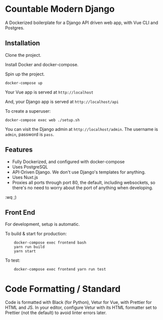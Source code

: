 # Countable Modern Django

A Dockerized boilerplate for a Django API driven web app, with Vue CLI and Postgres.

## Installation

Clone the project.

Install Docker and docker-compose.

Spin up the project.

```
docker-compose up
```

Your Vue app is served at `http://localhost`

And, your Django app is served at `http://localhost/api`

To create a superuser:

```
docker-compose exec web ./setup.sh
```

You can visit the Django admin at `http://localhost/admin`. The username is `admin`, password is `pass`.

## Features

-   Fully Dockerized, and configured with docker-compose
-   Uses PostgreSQL
-   API-Driven Django. We don't use Django's templates for anything.
-   Uses Nuxt.js
-   Proxies all ports through port 80, the default, including websockets, so there's no need to worry about the port of anything when developing.

:wq ;)

## Front End

For development, setup is automatic.

To build & start for production:

        docker-compose exec frontend bash
        yarn run build
        yarn start

To test:

        docker-compose exec frontend yarn run test

# Code Formatting / Standard

Code is formatted with Black (for Python), Vetur for Vue, with Prettier for HTML and JS. In your editor, configure Vetur with its HTML formatter set to Prettier (not the default) to avoid linter errors later.
